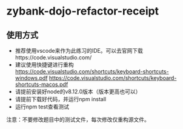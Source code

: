 # zybank-dojo-refactor-receipt

## 使用方式

- 推荐使用vscode来作为此练习的IDE。可以去官网下载https://code.visualstudio.com/
- 建议使用快捷键进行重构 https://code.visualstudio.com/shortcuts/keyboard-shortcuts-windows.pdf https://code.visualstudio.com/shortcuts/keyboard-shortcuts-macos.pdf
- 请提前安装好node的v8.12.0版本（版本更高也可以）
- 请提前下载好代码，并运行npm install
- 运行npm test查看测试

注意：不要修改题目中的测试文件，每次修改仅重构源文件。

